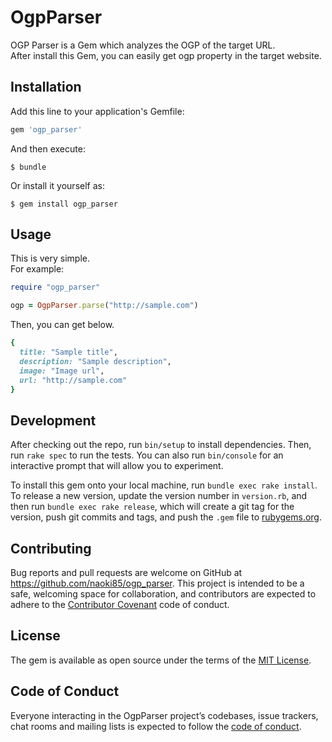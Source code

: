 # OgpParser

OGP Parser is a Gem which analyzes the OGP of the target URL.  
After install this Gem, you can easily get ogp property in the target website.

## Installation

Add this line to your application's Gemfile:

```ruby
gem 'ogp_parser'
```

And then execute:

    $ bundle

Or install it yourself as:

    $ gem install ogp_parser

## Usage

This is very simple.  
For example:

```rb
require "ogp_parser"

ogp = OgpParser.parse("http://sample.com")
```
Then, you can get below.

```rb
{
  title: "Sample title",
  description: "Sample description",
  image: "Image url",
  url: "http://sample.com"
}
```

## Development

After checking out the repo, run `bin/setup` to install dependencies. Then, run `rake spec` to run the tests. You can also run `bin/console` for an interactive prompt that will allow you to experiment.

To install this gem onto your local machine, run `bundle exec rake install`. To release a new version, update the version number in `version.rb`, and then run `bundle exec rake release`, which will create a git tag for the version, push git commits and tags, and push the `.gem` file to [rubygems.org](https://rubygems.org).

## Contributing

Bug reports and pull requests are welcome on GitHub at https://github.com/naoki85/ogp_parser. This project is intended to be a safe, welcoming space for collaboration, and contributors are expected to adhere to the [Contributor Covenant](http://contributor-covenant.org) code of conduct.

## License

The gem is available as open source under the terms of the [MIT License](https://opensource.org/licenses/MIT).

## Code of Conduct

Everyone interacting in the OgpParser project’s codebases, issue trackers, chat rooms and mailing lists is expected to follow the [code of conduct](https://github.com/naoki85/ogp_parser/blob/master/CODE_OF_CONDUCT.md).
